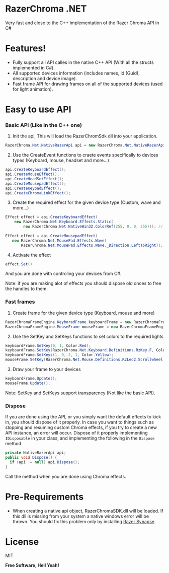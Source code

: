 # RazerChroma .NET

Very fast and close to the C++ implementation of the Razer Chroma API in C#

# Features!

  - Fully support all API calles in the native C++ API (With all the structs implemented in C#).
  - All supported devices information (includes names, id (Guid), description and device image).
  - Fast frame API for drawing frames on all of the supported devices (used for light animation).


# Easy to use API
### Basic API (Like in the C++ one)

1. Init the api, This will load the RazerChromSdk dll into your application.
```csharp
RazerChroma.Net.NativeRazerApi api = new RazerChroma.Net.NativeRazerApi();
```
2. Use the CreateEvent functions to craete events specifically to devices types (Keyboard, mouse, headset and more...)
```csharp
api.CreateKeyboardEffect();
api.CreateMouseEffect();
api.CreateHeadSetEffect();
api.CreateMousepadEffect();
api.CreateKeypadEffect();
api.CreateChromaLinkEffect();
```
3. Create the required effect for the given device type (Custom, wave and more...)
```csharp
Effect effect = api.CreateKeyboardEffect(
    new RazerChroma.Net.Keyboard.Effects.Static(
        new RazerChroma.Net.NativeWin32.ColorRef(255, 0, 0, 255))); // Static red keyboard effect
        
Effect effect = api.CreateMousepadEffect(
   new RazerChroma.Net.MousePad.Effects.Wave(
       RazerChroma.Net.MousePad.Effects.Wave._Direction.LeftToRight));
```
4. Activate the effect
```csharp
effect.Set()
```
  And you are done with controling your devices from C#.
  
  Note: if you are making alot of effects you should dispose old onces to free the handles to them.

### Fast frames 

1. Create frame for the given device type (Keyboard, mouse and more)
```csharp
RazerChromaFrameEngine.KeyboradFrame keyboardFrame = new RazerChromaFrameEngine.KeyboradFrame(api);
RazerChromaFrameEngine.MouseFrame mouseFrame = new RazerChromaFrameEngine.MouseFrame(api);
```
2. Use the SetKey and SetKeys functions to set colors to the required lights
```csharp
keyboardFrame.SetKey(0, 1, Color.Red);
keyboardFrame.SetKey(RazerChroma.Net.Keyboard.Definitions.RzKey.F, Color.Green);
keyboardFrame.SetKeys(1, 0, 2, 1, Color.Yellow);
mouseFrame.SetKey(RazerChroma.Net.Mouse.Definitions.RzLed2.Scrollwheel, Color.Purple);
```
3. Draw your frame to your devices 
```csharp
keyboardFrame.Update();
mouseFrame.Update();
```
Note: SetKey and SetKeys support transparency (Not like the basic API). 

### Dispose

If you are done using the API, or you simply want the default effects to kick in, you should dispose of it properly. In case you want to things such as stopping and resuming custom Chroma effects, if you try to create a new API instance, an error will occur.
Dispose of it properly implementing `IDisposable` in your class, and implementing the following in the `Dispose` method
```csharp
private NativeRazerApi api;
public void Dispose() {
  if (api != null) api.Dispose();
}
```
Call the method when you are done using Chroma effects.

# Pre-Requirements

- When creating a native api object, RazerChromaSDK.dll will be loaded.
If this dll is missing from your system a native windows error will be thrown.
You should fix this problem only by installing  [Razer Synapse](https://www.razer.com/synapse-3).

# License


MIT


**Free Software, Hell Yeah!**


